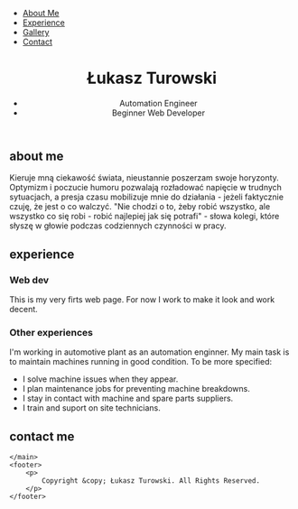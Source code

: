 <!DOCTYPE html>
<html lang="en">

<head>
    <meta charset="UTF-8">
    <meta http-equiv="X-UA-Compatible" content="IE=edge">
    <meta name="viewport" content="width=device-width, initial-scale=1.0">
    <title>Łukasz Turowski</title>
    <link rel="preconnect" href="https://fonts.googleapis.com">
    <link rel="preconnect" href="https://fonts.gstatic.com" crossorigin>
    <link rel="stylesheet" href="app.css">
    <link
        href="https://fonts.googleapis.com/css2?family=Lato:ital@0;1&family=Roboto:wght@300;400;500;700;900&display=swap"
        rel="stylesheet">
</head>

<body>
    <nav>
        <!-- divs for good shrink -->
        <div class="left"></div>
        <!-- improve elements shrink to h2 and p like -->
        <ul>
            <li><a href="#about">About Me</a></li>
            <li><a href="#experience">Experience</a></li>
            <li><a href="#gallery">Gallery</a></li>
            <li><a href="#contact">Contact</a></li>
        </ul>
        <div class="right"></div>
    </nav>
    <main>
        <header>
            <H1>Łukasz Turowski</H1>
            <ul>
                <li>Automation Engineer</li>
                <li>Beginner Web Developer</li>
            </ul>
        </header>
        <Section>
            <div class="left"></div>
            <div class="middle">
                <article id="about">
                    <h2>about me</h2>
                    <p>Kieruje mną ciekawość świata, nieustannie poszerzam swoje horyzonty. Optymizm i poczucie humoru
                        pozwalają
                        rozładować napięcie w trudnych sytuacjach, a presja czasu mobilizuje mnie do działania - jeżeli
                        faktycznie czuję, że jest o co walczyć. <span class="quotation">"Nie chodzi o to, żeby robić
                            wszystko, ale wszystko co się robi - robić najlepiej jak się potrafi"</span> - słowa kolegi,
                        które słyszę w głowie
                        podczas codziennych
                        czynności w pracy.
                    </p>
                </article>
                <article id="experience">
                    <H2>experience</H2>
                    <h3>Web dev</h3>
                    <p>This is my very firts web page. For now I work to make it look and work decent.
                    </p>
                    <h3>Other experiences</h3>
                    <p>I'm working in automotive plant as an automation enginner. My main task is to maintain machines
                        running in good condition. To be more specified:</p>
                    <ul>
                        <li>I solve machine issues when they appear.</li>
                        <li>I plan maintenance jobs for preventing machine breakdowns.</li>
                        <li>I stay in contact with machine and spare parts suppliers.</li>
                        <li>I train and suport on site technicians.</li>
                    </ul>
                    <p></p>
                </article>
                <article id="contact">
                    <h2>contact me</h2>
                </article>
            </div>
            <div class="right"></div>
        </Section>

    </main>
    <footer>
        <p>
            Copyright &copy; Łukasz Turowski. All Rights Reserved.
        </p>
    </footer>
</body>
<!-- add back to top button in low rigth corner -->

</html>
